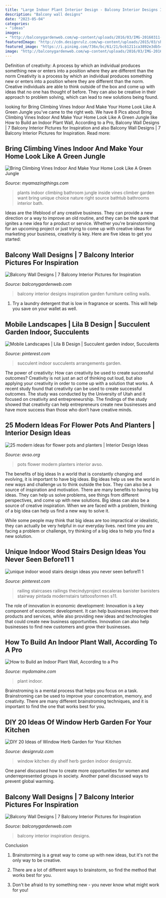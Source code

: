 ```yaml
---
title: "Large Indoor Plant Interior Design - Balcony Interior Designs Inspiration Garden Furniture Ceiling Walls"
description: "Balcony wall designs"
date: "2023-05-04"
categories:
- "ideas"
images:
- "http://balconygardenweb.com/wp-content/uploads/2016/03/IMG-20160311-WA0002-1.jpg"
featuredImage: "http://cdn.designrulz.com/wp-content/uploads/2015/03/shelf-window_designrulz-2.jpg"
featured_image: "https://i.pinimg.com/736x/bc/61/21/bc61211ca3892e3db5411bf7c15d7dcb.jpg"
image: "http://balconygardenweb.com/wp-content/uploads/2016/03/IMG-20160311-WA0002-1.jpg"
---
```



Definition of creativity: A process by which an individual produces something new or enters into a position where they are different than the norm
Creativity is a process by which an individual produces something new or enters into a position where they are different than the norm. Creative individuals are able to think outside of the box and come up with ideas that no one has thought of before. They can also be creative in their approach to problem solving, which can lead to new solutions being found.

	

		
looking for Bring Climbing Vines Indoor And Make Your Home Look Like A Green Jungle you've came to the right web. We have 8 Pics about Bring Climbing Vines Indoor And Make Your Home Look Like A Green Jungle like How to Build an Indoor Plant Wall, According to a Pro, Balcony Wall Designs | 7 Balcony Interior Pictures for Inspiration and also Balcony Wall Designs | 7 Balcony Interior Pictures for Inspiration. Read more:
		
    
## Bring Climbing Vines Indoor And Make Your Home Look Like A Green Jungle

<img loading=lazy src="https://myamazingthings.com/wp-content/uploads/2017/05/indoor-climbing-plants-4.jpg" onerror="this.onerror=null;this.src='https://tse3.mm.bing.net/th?id=OIP.kSK3jkq3mK-kATaNj3xcwwHaLJ&amp;pid=15.1';" alt="Bring Climbing Vines Indoor And Make Your Home Look Like A Green Jungle">

_Source: myamazingthings.com_

>plants indoor climbing bathroom jungle inside vines climber garden want bring unique choice nature right source bathtub bathrooms interior bath. 

	

Ideas are the lifeblood of any creative business. They can provide a new direction or a way to improve an old routine, and they can be the spark that ignites a new idea for a product or service. Whether you're brainstorming for an upcoming project or just trying to come up with creative ideas for marketing your business, creativity is key. Here are five ideas to get you started: 
    
## Balcony Wall Designs | 7 Balcony Interior Pictures For Inspiration

<img loading=lazy src="http://balconygardenweb.com/wp-content/uploads/2016/03/IMG-20160311-WA0002-1.jpg" onerror="this.onerror=null;this.src='https://tse2.mm.bing.net/th?id=OIP.nj17TvOyMOJt3dKxl9KQhQHaK0&amp;pid=15.1';" alt="Balcony Wall Designs | 7 Balcony Interior Pictures for Inspiration">

_Source: balconygardenweb.com_

>balcony interior designs inspiration garden furniture ceiling walls. 

	

1. Try a laundry detergent that is low in fragrance or scents. This will help you save on your wallet as well.

    
## Mobile Landscapes | Lila B Design | Succulent Garden Indoor, Succulents

<img loading=lazy src="https://i.pinimg.com/736x/27/6e/ad/276ead646dff940df2d6b63c70559f14--indoor-succulents-succulent-arrangements.jpg" onerror="this.onerror=null;this.src='https://tse2.mm.bing.net/th?id=OIP.aGEI5JQ8ssGUl380i886OgHaJ3&amp;pid=15.1';" alt="Mobile Landscapes | Lila B Design | Succulent garden indoor, Succulents">

_Source: pinterest.com_

>succulent indoor succulents arrangements garden. 

	

The power of creativity: How can creativity be used to create successful outcomes?
Creativity is not just an act of thinking out loud, but also applying your creativity in order to come up with a solution that works. A recent study found that creativity can be used to create successful outcomes. The study was conducted by the University of Utah and it focused on creativity and entrepreneurship. The findings of the study showed that creativity can help entrepreneurs create new businesses and have more success than those who don’t have creative minds.

    
## 25 Modern Ideas For Flower Pots And Planters | Interior Design Ideas

<img loading=lazy src="http://www.avso.org/wp-content/uploads/2014/11/25-modern-ideas-for-flower-pots-and-planters-1415188152.jpg" onerror="this.onerror=null;this.src='https://tse2.mm.bing.net/th?id=OIP.sYVxYWirVQSyrl8o7LZKMQHaJ3&amp;pid=15.1';" alt="25 modern ideas for flower pots and planters | Interior Design Ideas">

_Source: avso.org_

>pots flower modern planters interior avso. 

	

The benefits of big ideas
In a world that is constantly changing and evolving, it is important to have big ideas. Big ideas help us see the world in new ways and challenge us to think outside the box. They can also be a source of inspiration and motivation.
There are many benefits to having big ideas. They can help us solve problems, see things from different perspectives, and come up with new solutions. Big ideas can also be a source of creative inspiration. When we are faced with a problem, thinking of a big idea can help us find a new way to solve it.

While some people may think that big ideas are too impractical or idealistic, they can actually be very helpful in our everyday lives. next time you are facing a problem or challenge, try thinking of a big idea to help you find a new solution.

    
## Unique Indoor Wood Stairs Design Ideas You Never Seen Before11 1

<img loading=lazy src="https://i.pinimg.com/736x/bc/61/21/bc61211ca3892e3db5411bf7c15d7dcb.jpg" onerror="this.onerror=null;this.src='https://tse1.mm.bing.net/th?id=OIP.HuW_RpL0zlx77ypmz_1dlgHaJ3&amp;pid=15.1';" alt="unique indoor wood stairs design ideas you never seen before11 1">

_Source: pinterest.com_

>railing staircases railings thecindyproject escaleras banister banisters stairway pintada modernstairs tattoosformen s11. 

	

The role of innovation in economic development:
Innovation is a key component of economic development. It can help businesses improve their products and services, while also providing new ideas and technologies that could create new business opportunities. Innovation can also help businesses to find new customers and grow their businesses.

    
## How To Build An Indoor Plant Wall, According To A Pro

<img loading=lazy src="https://www.mydomaine.com/thmb/I9AlHZ7sDitfsceHbHaEyxulX7U=/1080x1350/filters:fill(auto,1)/LiveWall-345f9492914f48a6a4c9d92b889cabe5.jpg" onerror="this.onerror=null;this.src='https://tse3.mm.bing.net/th?id=OIP.iqjsOrZHDWAJGGKHrGPNRgHaJQ&amp;pid=15.1';" alt="How to Build an Indoor Plant Wall, According to a Pro">

_Source: mydomaine.com_

>plant indoor. 

	

Brainstroming is a mental process that helps you focus on a task. Brainstroming can be used to improve your concentration, memory, and creativity. There are many different brainstroming techniques, and it is important to find the one that works best for you.

    
## DIY 20 Ideas Of Window Herb Garden For Your Kitchen

<img loading=lazy src="http://cdn.designrulz.com/wp-content/uploads/2015/03/shelf-window_designrulz-2.jpg" onerror="this.onerror=null;this.src='https://tse1.mm.bing.net/th?id=OIP.uzyXHeEtdR4o-V8RtBZr0AHaLH&amp;pid=15.1';" alt="DIY 20 Ideas of Window Herb Garden for Your Kitchen">

_Source: designrulz.com_

>window kitchen diy shelf herb garden indoor designrulz. 

	

One panel discussed how to create more opportunities for women and underrepresented groups in society. Another panel discussed ways to prevent global warming.

    
## Balcony Wall Designs | 7 Balcony Interior Pictures For Inspiration

<img loading=lazy src="http://balconygardenweb.com/wp-content/uploads/2016/03/IMG-20160311-WA0004.jpg" onerror="this.onerror=null;this.src='https://tse1.mm.bing.net/th?id=OIP.EUSnTew7Ohr7qmFP856TTQHaJ3&amp;pid=15.1';" alt="Balcony Wall Designs | 7 Balcony Interior Pictures for Inspiration">

_Source: balconygardenweb.com_

>balcony interior inspiration designs. 

	

Conclusion
1. Brainstorming is a great way to come up with new ideas, but it's not the only way to be creative.
2. There are a lot of different ways to brainstorm, so find the method that works best for you.

3. Don't be afraid to try something new - you never know what might work for you!

